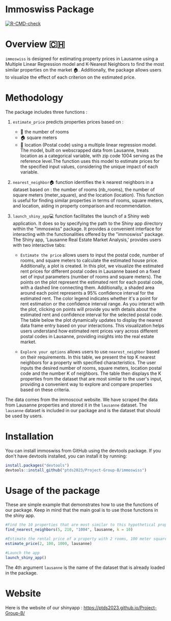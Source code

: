 
<!-- README.md is generated from README.Rmd. Please edit that file -->

# Immoswiss Package

<!-- badges: start -->

[![R-CMD-check](https://github.com/ptds2023/Project-Group-B/actions/workflows/R-CMD-check.yaml/badge.svg)](https://github.com/ptds2023/Project-Group-B/actions/workflows/R-CMD-check.yaml)
<!-- badges: end -->


# Overview 🇨🇭

`immoswiss` is designed for estimating property prices in Lausanne using a Multiple Linear Regression model and K-Nearest Neighbors to find the most similar properties on the market 🏠. Additionally, the package allows users to visualize the effect of each criterion on the estimated price.

# Methodology 

The package includes three functions : 

1. `estimate_price` predicts properties prices based on :
    - 🛌 the number of rooms
    - 🏠 square meters
    - 📍 location (Postal code)
using a multiple linear regression model. The model, built on webscrapped data from Lausanne, treats location as a categorical variable, with zip code 1004 serving as the reference level.The function uses this model to estimate prices for the specified input values, considering the unique impact of each variable. 

2. `nearest_neighbor`🏠 function identifies the k nearest neighbors in a dataset based on : the number of rooms (nb_rooms), the number of square meters (meter_square), and the location (location). This function is useful for finding similar properties in terms of rooms, square meters, and location, aiding in property comparison and recommendation.

3. `launch_shiny_app`💻 function facilitates the launch of a Shiny web application. It does so by specifying the path to the Shiny app directory within the "immoswiss" package. It provides a convenient interface for interacting with the functionalities offered by the "immoswiss" package. The Shiny app, 'Lausanne Real Estate Market Analysis,' provides users with two interactive tabs:
   
   - `Estimate the price` allows users to input the postal code, number of rooms, and square meters to calculate the estimated house price. Additionally, a plot is created. In this plot, we visualize the estimated rent prices for different postal codes in Lausanne based on a fixed set of input parameters (number of rooms and square meters).
The points on the plot represent the estimated rent for each postal code, with a dashed line connecting them. Additionally, a shaded area around each point represents a 95% confidence interval for the estimated rent.
The color legend indicates whether it's a point for rent estimation or the confidence interval range. As you interact with the plot, clicking on points will provide you with details about the estimated rent and confidence interval for the selected postal code.
The table below the plot dynamically updates to display the nearest data frame entry based on your interactions.
This visualization helps users understand how estimated rent prices vary across different postal codes in Lausanne, providing insights into the real estate market.

    - `Explore your options` allows users to use `nearest_neighbor` based on their requirements. 
In this table, we present the top K nearest neighbors for a property with specified characteristics.
The user inputs the desired number of rooms, square meters, location postal code and the number K of neighbors.
The table then displays the K properties from the dataset that are most similar to the user's input, providing a convenient way to explore and compare properties based on these criteria.

The data comes from the immoscout website. We have scraped the data from Lausanne properties and stored it in the `lausanne` dataset. The `lausanne` dataset is included in our package and is the dataset that should be used by users.

# Installation

You can install immoswiss from GitHub using the devtools package. If you don't have devtools installed, you can install it by running:

```r
install.packages("devtools")
devtools::install_github("ptds2023/Project-Group-B/immoswiss")
```

# Usage of the package

These are simple example that demonstrates how to use the functions of our package. Keep in mind that the main goal is to use those functions in the shiny app.

```r
#Find the 10 properties that are most similar to this hypothetical property with 5 rooms, 210 meter squares in location (Postal code) 1004:
find_nearest_neighbors(5, 210, "1004", lausanne, k = 10)

#Estimate the rental price of a property with 2 rooms, 100 meter squares and a postal code equal to 1000
estimate_price(2, 100, 1000, lausanne)

#Launch the app 
launch_shiny_app()

```
The 4th argument `lausanne` is the name of the dataset that is already loaded in the package.

# Website 



Here is the website of our shinyapp : https://ptds2023.github.io/Project-Group-B/
